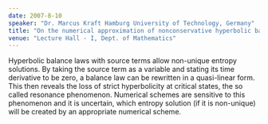 ```yaml
---
date: 2007-8-10
speaker: "Dr. Marcus Kraft Hamburg University of Technology, Germany"
title: "On the numerical approximation of nonconservative hyperbolic balance laws"
venue: "Lecture Hall - I, Dept. of Mathematics"
---
```

Hyperbolic balance laws with source terms allow non-unique entropy 
solutions.  By taking the source term as a variable and stating its time 
derivative to be zero, a balance law can be rewritten in a quasi-linear 
form. This then reveals the loss of strict hyperbolicity at critical 
states, the so called resonance phenomenon. Numerical schemes are 
sensitive to this phenomenon and it is uncertain, which entropy solution 
(if it is non-unique) will be created by an appropriate numerical scheme.
